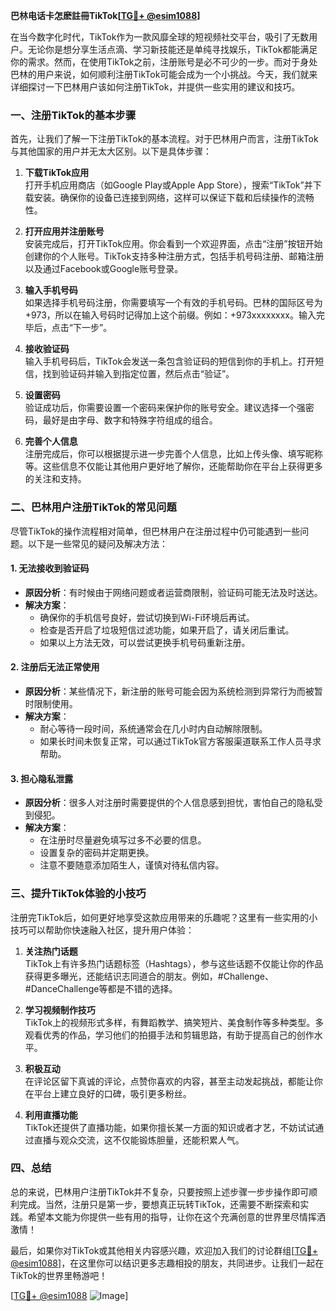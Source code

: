 **巴林电话卡怎麽註冊TikTok[[TG💪+ @esim1088](https://t.me/s/esim1088)]**

在当今数字化时代，TikTok作为一款风靡全球的短视频社交平台，吸引了无数用户。无论你是想分享生活点滴、学习新技能还是单纯寻找娱乐，TikTok都能满足你的需求。然而，在使用TikTok之前，注册账号是必不可少的一步。而对于身处巴林的用户来说，如何顺利注册TikTok可能会成为一个小挑战。今天，我们就来详细探讨一下巴林用户该如何注册TikTok，并提供一些实用的建议和技巧。

### 一、注册TikTok的基本步骤

首先，让我们了解一下注册TikTok的基本流程。对于巴林用户而言，注册TikTok与其他国家的用户并无太大区别。以下是具体步骤：

1. **下载TikTok应用**  
   打开手机应用商店（如Google Play或Apple App Store），搜索“TikTok”并下载安装。确保你的设备已连接到网络，这样可以保证下载和后续操作的流畅性。

2. **打开应用并注册账号**  
   安装完成后，打开TikTok应用。你会看到一个欢迎界面，点击“注册”按钮开始创建你的个人账号。TikTok支持多种注册方式，包括手机号码注册、邮箱注册以及通过Facebook或Google账号登录。

3. **输入手机号码**  
   如果选择手机号码注册，你需要填写一个有效的手机号码。巴林的国际区号为+973，所以在输入号码时记得加上这个前缀。例如：+973xxxxxxxx。输入完毕后，点击“下一步”。

4. **接收验证码**  
   输入手机号码后，TikTok会发送一条包含验证码的短信到你的手机上。打开短信，找到验证码并输入到指定位置，然后点击“验证”。

5. **设置密码**  
   验证成功后，你需要设置一个密码来保护你的账号安全。建议选择一个强密码，最好是由字母、数字和特殊字符组成的组合。

6. **完善个人信息**  
   注册完成后，你可以根据提示进一步完善个人信息，比如上传头像、填写昵称等。这些信息不仅能让其他用户更好地了解你，还能帮助你在平台上获得更多的关注和支持。

### 二、巴林用户注册TikTok的常见问题

尽管TikTok的操作流程相对简单，但巴林用户在注册过程中仍可能遇到一些问题。以下是一些常见的疑问及解决方法：

#### 1. **无法接收到验证码**
   - **原因分析**：有时候由于网络问题或者运营商限制，验证码可能无法及时送达。
   - **解决方案**：
     - 确保你的手机信号良好，尝试切换到Wi-Fi环境后再试。
     - 检查是否开启了垃圾短信过滤功能，如果开启了，请关闭后重试。
     - 如果以上方法无效，可以尝试更换手机号码重新注册。

#### 2. **注册后无法正常使用**
   - **原因分析**：某些情况下，新注册的账号可能会因为系统检测到异常行为而被暂时限制使用。
   - **解决方案**：
     - 耐心等待一段时间，系统通常会在几小时内自动解除限制。
     - 如果长时间未恢复正常，可以通过TikTok官方客服渠道联系工作人员寻求帮助。

#### 3. **担心隐私泄露**
   - **原因分析**：很多人对注册时需要提供的个人信息感到担忧，害怕自己的隐私受到侵犯。
   - **解决方案**：
     - 在注册时尽量避免填写过多不必要的信息。
     - 设置复杂的密码并定期更换。
     - 注意不要随意添加陌生人，谨慎对待私信内容。

### 三、提升TikTok体验的小技巧

注册完TikTok后，如何更好地享受这款应用带来的乐趣呢？这里有一些实用的小技巧可以帮助你快速融入社区，提升用户体验：

1. **关注热门话题**  
   TikTok上有许多热门话题标签（Hashtags），参与这些话题不仅能让你的作品获得更多曝光，还能结识志同道合的朋友。例如，#Challenge、#DanceChallenge等都是不错的选择。

2. **学习视频制作技巧**  
   TikTok上的视频形式多样，有舞蹈教学、搞笑短片、美食制作等多种类型。多观看优秀的作品，学习他们的拍摄手法和剪辑思路，有助于提高自己的创作水平。

3. **积极互动**  
   在评论区留下真诚的评论，点赞你喜欢的内容，甚至主动发起挑战，都能让你在平台上建立良好的口碑，吸引更多粉丝。

4. **利用直播功能**  
   TikTok还提供了直播功能，如果你擅长某一方面的知识或者才艺，不妨试试通过直播与观众交流，这不仅能锻炼胆量，还能积累人气。

### 四、总结

总的来说，巴林用户注册TikTok并不复杂，只要按照上述步骤一步步操作即可顺利完成。当然，注册只是第一步，要想真正玩转TikTok，还需要不断探索和实践。希望本文能为你提供一些有用的指导，让你在这个充满创意的世界里尽情挥洒激情！

最后，如果你对TikTok或其他相关内容感兴趣，欢迎加入我们的讨论群组[[TG💪+ @esim1088](https://t.me/s/esim1088)]，在这里你可以结识更多志趣相投的朋友，共同进步。让我们一起在TikTok的世界里畅游吧！

[[TG💪+ @esim1088](https://t.me/s/esim1088) ![Image](https://i.postimg.cc/4NQfJmqS/Snipaste-2025-05-13-00-14-12.png)]